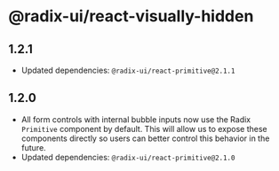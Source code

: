 # @radix-ui/react-visually-hidden

## 1.2.1

- Updated dependencies: `@radix-ui/react-primitive@2.1.1`

## 1.2.0

- All form controls with internal bubble inputs now use the Radix `Primitive` component by default. This will allow us to expose these components directly so users can better control this behavior in the future.
- Updated dependencies: `@radix-ui/react-primitive@2.1.0`

